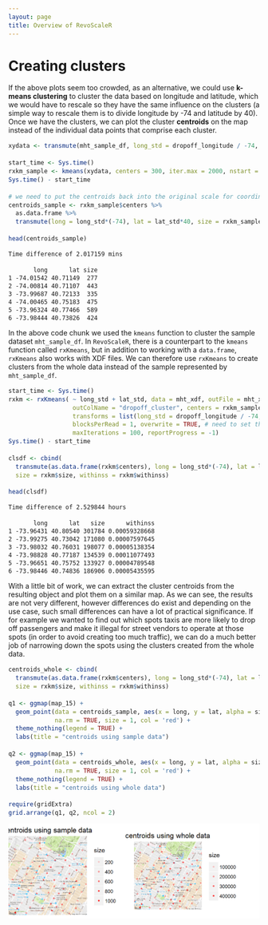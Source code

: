 ```yaml
---
layout: page
title: Overview of RevoScaleR
---
```

# Creating clusters

If the above plots seem too crowded, as an alternative, we could use **k-means clustering** to cluster the data based on longitude and latitude, which we would have to rescale so they have the same influence on the clusters (a simple way to rescale them is to divide longitude by -74 and latitude by 40).  Once we have the clusters, we can plot the cluster **centroids** on the map instead of the individual data points that comprise each cluster.

```R
xydata <- transmute(mht_sample_df, long_std = dropoff_longitude / -74, lat_std = dropoff_latitude / 40)

start_time <- Sys.time()
rxkm_sample <- kmeans(xydata, centers = 300, iter.max = 2000, nstart = 50)
Sys.time() - start_time

# we need to put the centroids back into the original scale for coordinates
centroids_sample <- rxkm_sample$centers %>%
  as.data.frame %>%
  transmute(long = long_std*(-74), lat = lat_std*40, size = rxkm_sample$size)

head(centroids_sample)
```

```Rout
Time difference of 2.017159 mins

       long      lat size
1 -74.01542 40.71149  277
2 -74.00814 40.71107  443
3 -73.99687 40.72133  335
4 -74.00465 40.75183  475
5 -73.96324 40.77466  589
6 -73.98444 40.73826  424
```

In the above code chunk we used the `kmeans` function to cluster the sample dataset `mht_sample_df`. In `RevoScaleR`, there is a counterpart to the `kmeans` function called `rxKmeans`, but in addition to working with a `data.frame`, `rxKmeans` also works with XDF files.  We can therefore use `rxKmeans` to create clusters from the whole data instead of the sample represented by `mht_sample_df`.

```R
start_time <- Sys.time()
rxkm <- rxKmeans( ~ long_std + lat_std, data = mht_xdf, outFile = mht_xdf, 
                  outColName = "dropoff_cluster", centers = rxkm_sample$centers, 
                  transforms = list(long_std = dropoff_longitude / -74, lat_std = dropoff_latitude / 40),
                  blocksPerRead = 1, overwrite = TRUE, # need to set this when writing to same file
                  maxIterations = 100, reportProgress = -1) 
Sys.time() - start_time

clsdf <- cbind(
  transmute(as.data.frame(rxkm$centers), long = long_std*(-74), lat = lat_std*40),
  size = rxkm$size, withinss = rxkm$withinss)

head(clsdf)
```

```Rout
Time difference of 2.529844 hours

       long      lat   size      withinss
1 -73.96431 40.80540 301784 0.00059328668
2 -73.99275 40.73042 171080 0.00007597645
3 -73.98032 40.76031 198077 0.00005138354
4 -73.98828 40.77187 134539 0.00011077493
5 -73.96651 40.75752 133927 0.00004789548
6 -73.98446 40.74836 186906 0.00005435595
```

With a little bit of work, we can extract the cluster centroids from the resulting object and plot them on a similar map.  As we can see, the results are not very different, however differences do exist and depending on the use case, such small differences can have a lot of practical significance.  If for example we wanted to find out which spots taxis are more likely to drop off passengers and make it illegal for street vendors to operate at those spots (in order to avoid creating too much traffic), we can do a much better job of narrowing down the spots using the clusters created from the whole data.

```R
centroids_whole <- cbind(
  transmute(as.data.frame(rxkm$centers), long = long_std*(-74), lat = lat_std*40),
  size = rxkm$size, withinss = rxkm$withinss)

q1 <- ggmap(map_15) +
  geom_point(data = centroids_sample, aes(x = long, y = lat, alpha = size),
             na.rm = TRUE, size = 1, col = 'red') +
  theme_nothing(legend = TRUE) +
  labs(title = "centroids using sample data")

q2 <- ggmap(map_15) +
  geom_point(data = centroids_whole, aes(x = long, y = lat, alpha = size),
             na.rm = TRUE, size = 1, col = 'red') +
  theme_nothing(legend = TRUE) +
  labs(title = "centroids using whole data")

require(gridExtra)
grid.arrange(q1, q2, ncol = 2)
```

![Cluster centroids](31b_clusters_map.png)
